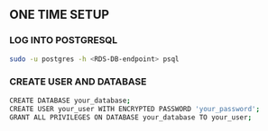 ## ONE TIME SETUP
### LOG INTO POSTGRESQL
```bash
sudo -u postgres -h <RDS-DB-endpoint> psql
```

### CREATE USER AND DATABASE
```bash
CREATE DATABASE your_database;
CREATE USER your_user WITH ENCRYPTED PASSWORD 'your_password';
GRANT ALL PRIVILEGES ON DATABASE your_database TO your_user;
```